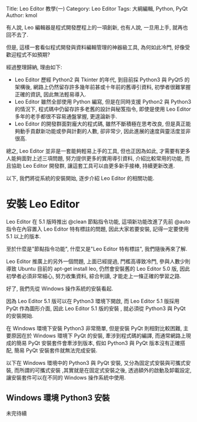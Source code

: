 Title: Leo Editor 教學(一)
Category: Leo Editor
Tags: 大綱編輯, Python, PyQt
Author: kmol

有人說, Leo 編輯器是程式開發歷程上的一項創新, 也有人說, 一旦用上手, 就再也回不去了.

<!-- PELICAN_END_SUMMARY -->

但是, 這樣一套看似程式開發與資料編輯管理的神器級工具, 為何如此冷門, 好像受歡迎程式不如預期?

經過整理歸納, 理由如下:

* Leo Editor 歷經 Python2 與 Tkinter 的年代, 到目前採 Python3 與 PyQt5 的架構後, 網路上仍然留存許多幾年前甚或十年前的舊導引資料, 初學者很難掌握正確的資訊, 因此無法輕易導入.
* Leo Editor 雖然全部使用 Python 編寫, 但是在同時支援 Python2 與 Python3 的情況下, 程式碼中仍留存許多老舊的設計與秘笈指令, 即使是使用 Leo Editor 多年的老手都很不容易通盤掌握, 更遑論新手.
* Leo Editor 的開發群面對龐大的程式碼, 雖然不斷積極在思考改良, 但是真正能夠動手貢獻新功能或參與計劃的人數, 卻非常少, 因此進展的速度與靈活度並非很高.

總之, Leo Editor 並非是一套能夠輕易上手的工具, 但也正因為如此, 才需要有更多人能夠面對上述三項問題, 努力提供更多的實用導引資料, 介紹比較常用的功能, 而且協助 Leo Editor 開發群, 讓這套工具可以由更多新手接棒, 持續更新改進.

以下, 我們將從系統的安裝開始, 逐步介紹 Leo Editor 的相關功能.

# 安裝 Leo Editor

Leo Editor 在 5.1 版時推出 @clean 節點指令功能, 這項新功能改進了先前 @auto 指令在內容置入 Leo Editor 特有標註的問題, 因此大家若要安裝, 記得一定要使用 5.1 以上的版本.

至於什麼是"節點指令功能", 什麼又是"Leo Editor 特有標註", 我們隨後再來了解.

Leo Editor 推廣上的另外一個問題, 上面已經提過, 門檻高導致冷門, 參與人數少則導致 Ubuntu 目前的 apt-get install leo, 仍然會安裝舊的 Leo Editor 5.0 版, 因此初學者必須非常細心, 努力收集資料, 綜合判讀, 才能走上一條正確的學習之路.

好了, 我們先從 Windows 操作系統的安裝看起.

因為 Leo Editor 5.1 版可以在 Python3 環境下開啟, 而 Leo Editor 5.1 版採用 PyQt 作為圖形介面, 因此 Leo Editor 5.1 版的安裝 , 就必須從 Python3 與 PyQt 的安裝開始.

在 Windows 環境下安裝 Python3 非常簡單, 但是安裝 PyQt 則相對比較困難, 主要原因在於 Windows 環境下 PyQt 的安裝, 牽涉到程式碼的編譯, 而通常網路上現成的簡易 PyQt 安裝套件會牽涉到版本, 假如 Python3 與 PyQt 版本沒有正確搭配, 簡易 PyQt 安裝套件就無法完成安裝.

以下在 Windows 環境中的 Python3 與 PyQt 安裝, 又分為固定式安裝與可攜式安裝, 而所謂的可攜式安裝 ,其實就是在固定式安裝之後, 透過額外的啟動及卸載設定, 讓安裝套件可以在不同的 Windows 操作系統中使用.

## Windows 環境 Python3 安裝

未完待續